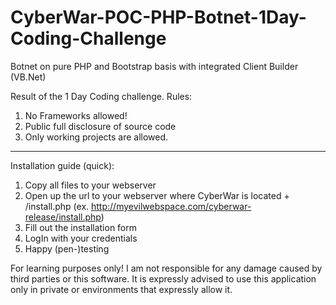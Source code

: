 # CyberWar-POC-PHP-Botnet-1Day-Coding-Challenge
Botnet on pure PHP and Bootstrap basis with integrated Client Builder (VB.Net)

Result of the 1 Day Coding challenge. 
Rules: 
1. No Frameworks allowed!
2. Public full disclosure of source code
3. Only working projects are allowed.
------------------------------------------------------

Installation guide (quick):
1. Copy all files to your webserver
2. Open up the url to your webserver where CyberWar is located + /install.php (ex. http://myevilwebspace.com/cyberwar-release/install.php)
3. Fill out the installation form
4. LogIn with your credentials
5. Happy (pen-)testing


For learning purposes only! I am not responsible for any damage caused by third parties or this software. It is expressly advised to use this application only in private or environments that expressly allow it.
